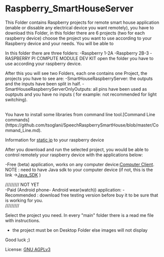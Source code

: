 # Raspberry_SmartHouseServer


This Folder contains Raspberry projects for remote smart house application (enable or dissable any electrical device you want remotely), you have to download this Folder, in this folder there are 6 projects (two for each raspberry device)  choose the project you want to use according to your Raspberry device and your needs.
You will be able to 

In this folder there are three folders:
 -Raspberry 1-2A
 -Raspberry 2B-3
 -RASPBERRY PI COMPUTE MODULE DEV KIT
open the folder you have to use according your raspberry device.

After this you will see two Folders, each one contains one Project, the projects you have to see are:
 -SmartHouseRaspberryServer: the outputs and the inputs have been split in half.
 -SmartHouseRaspberryServerOnlyOutputs: all pins have been used as ouptputs and you have no inputs ( for example: not recommended for light switching). 

<br/>
You have to install some libraries from command line tool.[Command Line commands](https://github.com/tsoglani/SpeechRaspberrySmartHouse/blob/master/Command_Line.md).  <br/>

Information for  [static ip](https://github.com/tsoglani/SpeechRaspberrySmartHouse/blob/master/static_ip.md) to your raspberry device



After you download and run the selected project, you would be able to control remotely your raspberry device with the applications below:


-Free (beta) application, works on any computer device:[Computer Client](https://github.com/tsoglani/Java_SmartHouseClient/blob/master/SmartHouseClient/dist/SmartHouseClient.jar).       
NOTE : need to have Java sdk to your computer device (if not, this is the link ->[Java_SDK](http://www.oracle.com/technetwork/java/javase/downloads/jdk8-downloads-2133151.html) )


///////// NOT YET<br />
-Paid (Android phone- Android wear(watch)) application: -<br />
Recommended : download free testing version before buy it to be sure that is working for you.<br />
/////////

Select the project you need.
In every "main" folder there is a read me file with instructions.


- the project must be on Desktop Folder else images will not display



Good luck ;)

License: [GNU AGPLv3](https://github.com/tsoglani/SpeechRaspberrySmartHouse/blob/master/LICENSE.txt)
